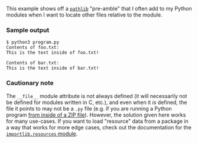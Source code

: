 This example shows off a
[`pathlib`](https://docs.python.org/3/library/pathlib.html) "pre-amble" that I
often add to my Python modules when I want to locate other files relative to
the module.

### Sample output

```
$ python3 program.py
Contents of foo.txt:
This is the text inside of foo.txt!

Contents of bar.txt:
This is the text inside of bar.txt!
```

### Cautionary note

The `__file__` module attribute is not always defined (it will
necessarily not be defined for modules written in C, etc.), and even when
it _is_ defined, the file it points to may not be a `.py` file (e.g. if
you are running a Python program [from inside of a ZIP file](https://docs.python.org/3/library/zipapp.html)).
However, the solution given here works for many use-cases. If you want to load
"resource" data from a package in a way that works for more edge cases, check
out the documentation for the [`importlib.resources` module](https://docs.python.org/3/library/importlib.resources.html).
